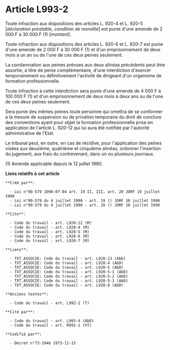 # Article L993-2

Toute infraction aux dispositions des articles L. 920-4 et L. 920-5 [*déclaration préalable, condition de moralité*] est
punie d'une amende de 2 000 F à 30 000 F (1) [*montant*].

Toute infraction aux dispositions des articles L. 920-6 et L. 920-7 est punie d'une amende de 2 000 F à 30 000 F (1) et d'un
emprisonnement de deux mois à un an ou de l'une de ces deux peines seulement.

La condamnation aux peines prévues aux deux alinéas précédents peut être assortie, à titre de peine complémentaire, d'une
interdiction d'exercer temporairement ou définitivement l'activité de dirigeant d'un organisme de formation professionnelle.

Toute infraction à cette interdiction sera punie d'une amende de 4 000 F à 100 000 F (1) et d'un emprisonnement de deux mois
à deux ans ou de l'une de ces deux peines seulement.

Sera punie des mêmes peines toute personne qui omettra de se conformer à la mesure de suspension ou de privation temporaire
du droit de conclure des conventions ayant pour objet la formation professionnelle prise en application de l'article L.
920-12 qui lui aura été notifiée par l'autorité administrative de l'Etat.

Le tribunal peut, en outre, en cas de récidive, pour l'application des peines visées aux deuxième, quatrième et cinquième
alinéas, ordonner l'insertion du jugement, aux frais du contrevenant, dans un ou plusieurs journaux.

(1) Amende applicable depuis le 12 juillet 1990.

**Liens relatifs à cet article**

	**Créé par**:

	  - Loi n°90-579 1990-07-04 art. 19 II, III, art. 20 JORF 10 juillet 1990
	  - Loi n°90-579 du 4 juillet 1990 - art. 19 () JORF 10 juillet 1990
	  - Loi n°90-579 du 4 juillet 1990 - art. 20 () JORF 10 juillet 1990

	**Cite**:

	  - Code du travail - art. L920-12 (M)
	  - Code du travail - art. L920-4 (M)
	  - Code du travail - art. L920-5 (M)
	  - Code du travail - art. L920-6 (M)
	  - Code du travail - art. L920-7 (M)

	**Liens**:

	  - TXT_ASSOCIE: Code du travail - art. L920-13 (AbD)
	  - TXT_ASSOCIE: Code du travail - art. L920-4 (AbD)
	  - TXT_ASSOCIE: Code du travail - art. L920-5 (AbD)
	  - TXT_ASSOCIE: Code du travail - art. L920-5-1 (AbD)
	  - TXT_ASSOCIE: Code du travail - art. L920-5-2 (AbD)
	  - TXT_ASSOCIE: Code du travail - art. L920-5-3 (AbD)
	  - TXT_ASSOCIE: Code du travail - art. L920-8 (AbD)

	**Anciens textes**:

	  - Code du travail - art. L992-2 (T)

	**Cité par**:

	  - Code du travail - art. L993-4 (AbD)
	  - Code du travail - art. R991-1 (VT)

	**Codifié par**:

	  - Décret n°73-1046 1973-11-15
